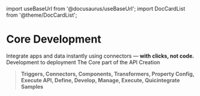 import useBaseUrl from '@docusaurus/useBaseUrl';
import DocCardList from '@theme/DocCardList';

# Core Development
Integrate apps and data instantly using connectors — **with clicks, not code.**
Development to deployment The Core part of the API Creation
> **Triggers, Connectors, Components, Transformers, Property Config, Execute API, Define, Develop, Manage, Execute, Quicintegrate Samples**

<DocCardList />
